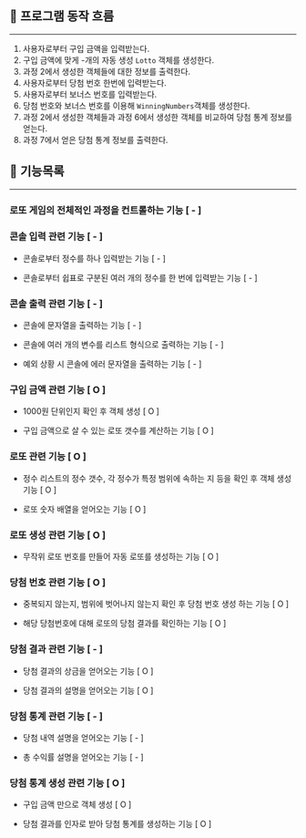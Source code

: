## 🌊 프로그램 동작 흐름

---

1. 사용자로부터 구입 금액을 입력받는다.
2. 구입 금액에 맞게 -개의 자동 생성 `Lotto` 객체를 생성한다.
3. 과정 2에서 생성한 객체들에 대한 정보를 출력한다.
4. 사용자로부터 당첨 번호 한번에 입력받는다.
5. 사용자로부터 보너스 번호를 입력받는다.
6. 당첨 번호와 보너스 번호를 이용해 `WinningNumbers`객체를 생성한다. 
7. 과정 2에서 생성한 객체들과 과정 6에서 생성한 객체를 비교하여 당첨 통계 정보를 얻는다.
8. 과정 7에서 얻은 당첨 통계 정보를 출력한다.



## 📃 기능목록

---

### 로또 게임의 전체적인 과정을 컨트롤하는 기능 [ - ]

### 콘솔 입력 관련 기능 [ - ]

- 콘솔로부터 정수를 하나 입력받는 기능 [ - ]

- 콘솔로부터 쉽표로 구분된 여러 개의 정수를 한 번에 입력받는 기능 [ - ]


### 콘솔 출력 관련 기능 [ - ]

- 콘솔에 문자열을 출력하는 기능 [ - ]

- 콘솔에 여러 개의 변수를 리스트 형식으로 출력하는 기능 [ - ]

- 예외 상황 시 콘솔에 에러 문자열을 출력하는 기능 [ - ]

### 구입 금액 관련 기능 [ O ]

- 1000원 단위인지 확인 후 객체 생성 [ O ]

- 구입 금액으로 살 수 있는 로또 갯수를 계산하는 기능 [ O ]

### 로또 관련 기능 [ O ]

- 정수 리스트의 정수 갯수, 각 정수가 특정 범위에 속하는 지 등을 확인 후 객체 생성 기능 [ O ]

- 로또 숫자 배열을 얻어오는 기능 [ O ]

### 로또 생성 관련 기능 [ O ]

- 무작위 로또 번호를 만들어 자동 로또를 생성하는 기능   [ O ]

### 당첨 번호 관련 기능 [ O ]

- 중복되지 않는지, 범위에 벗어나지 않는지 확인 후 당첨 번호 생성 하는 기능 [ O ]

- 해당 당첨번호에 대해 로또의 당첨 결과를 확인하는 기능  [ O ]

### 당첨 결과 관련 기능 [ - ]

- 당첨 결과의 상금을 얻어오는 기능 [ O ]

- 당첨 결과의 설명을 얻어오는 기능 [ O ]

### 당첨 통계 관련 기능 [ - ]

- 당첨 내역 설명을 얻어오는 기능 [ - ]

- 총 수익률 설명을 얻어오는 기능 [ - ]

### 당첨 통계 생성 관련 기능 [ O ]

- 구입 금액 만으로 객체 생성 [ O ]

- 당첨 결과를 인자로 받아 당첨 통계를 생성하는 기능 [ O ]
